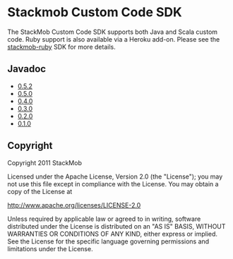 # Stackmob Custom Code SDK

The StackMob Custom Code SDK supports both Java and Scala custom code. Ruby support is also available via a Heroku add-on. Please see the [stackmob-ruby](https://github.com/stackmob/stackmob-ruby) SDK for more details.

## Javadoc

* [0.5.2](http://stackmob.github.com/stackmob-customcode-sdk/0.5.2/apidocs/)
* [0.5.0](http://stackmob.github.com/stackmob-customcode-sdk/0.5.0/apidocs/)
* [0.4.0](http://stackmob.github.com/stackmob-customcode-sdk/0.4.0/apidocs/)
* [0.3.0](http://stackmob.github.com/stackmob-customcode-sdk/0.3.0/apidocs/)
* [0.2.0](http://stackmob.github.com/stackmob-customcode-sdk/0.2.0/apidocs/)
* [0.1.0](http://stackmob.github.com/stackmob-customcode-sdk/0.1.0/apidocs/)

## Copyright

Copyright 2011 StackMob

Licensed under the Apache License, Version 2.0 (the "License");
you may not use this file except in compliance with the License.
You may obtain a copy of the License at

http://www.apache.org/licenses/LICENSE-2.0

Unless required by applicable law or agreed to in writing, software
distributed under the License is distributed on an "AS IS" BASIS,
WITHOUT WARRANTIES OR CONDITIONS OF ANY KIND, either express or implied.
See the License for the specific language governing permissions and
limitations under the License.
